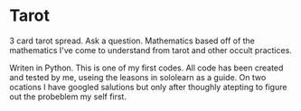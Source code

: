 # Tarot
3 card tarot spread. Ask a question. Mathematics based off of the mathematics I've come to understand from tarot and other occult practices.  

Writen in Python. This is one of my first codes. All code has been created and tested by me, useing the leasons in sololearn as a guide. On two ocations I have googled salutions but only after thoughly atepting to figure out the probeblem my self first. 
